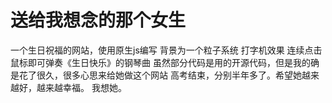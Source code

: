 # 送给我想念的那个女生
一个生日祝福的网站，使用原生js编写
背景为一个粒子系统
打字机效果
连续点击鼠标即可弹奏《生日快乐》的钢琴曲
虽然部分代码是用的开源代码，但是我的确是花了很久，很多心思来给她做这个网站
高考结束，分别半年多了。希望她越来越好，越来越幸福。
我想她。
